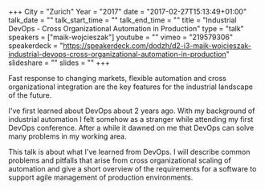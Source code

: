 +++
City = "Zurich"
Year = "2017"
date = "2017-02-27T15:13:49+01:00"
talk_date = ""
talk_start_time = ""
talk_end_time = ""
title = "Industrial DevOps - Cross Organizational Automation in Production"
type = "talk"
speakers = ["maik-wojcieszak"]
youtube = ""
vimeo = "219579306"
speakerdeck = "https://speakerdeck.com/dodzh/d2-i3-maik-wojcieszak-industrial-devops-cross-organizational-automation-in-production"
slideshare = ""
slides = ""
+++

Fast response to changing markets, flexible automation and cross organizational integration
are the key features for the industrial landscape of the future.

I've first learned about DevOps about 2 years ago. With my background of industrial
automation I felt somehow as a stranger while attending my first DevOps conference. After
a while it dawned on me that DevOps can solve many problems in my working area.

This talk is about what I've learned from DevOps. I will describe common problems and
pitfalls that arise from cross organizational scaling of automation and give a short
overview of the requirements for a software to support agile management of production
environments.
